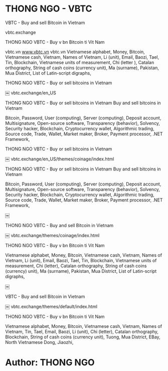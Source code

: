 # THONG NGO - VBTC

VBTC - Buy and sell Bitcoin in Vietnam

 vbtc.exchange

 THONG NGO VBTC - Buy v bn Bitcoin ti Vit Nam 

 vbtc.vn www.vbtc.vn vbtc.vn Vietnamese alphabet, Money, Bitcoin, Vietnamese cash, Vietnam, Names of Vietnam, Li (unit), Email, Baozi, Tael, Tin, Blockchain, Vietnamese units of measurement, Chi (letter  ), Catalan orthography, String of cash coins (currency unit), Ma (surname), Pakistan, Mua District, List of Latin-script digraphs,

 THONG NGO VBTC - Buy or sell bitcoins in Vietnam

 ￼ vbtc.exchange/en_US

 THONG NGO VBTC - Buy or sell bitcoins in Vietnam Buy and sell bitcoins in Vietnam

 Bitcoin, Password, User (computing), Server (computing), Deposit account, Multisignature, Open-source software, Transparency (behavior), Solvency, Security hacker, Blockchain, Cryptocurrency wallet, Algorithmic trading, Source code, Trade, Wallet, Market  maker, Broker, Payment processor, .NET Framework,

THONG NGO VBTC - Buy or sell bitcoins in Vietnam

 ￼ vbtc.exchange/en_US/themes/coinage/index.html

 THONG NGO VBTC - Buy or sell bitcoins in Vietnam Buy and sell bitcoins in Vietnam

 Bitcoin, Password, User (computing), Server (computing), Deposit account, Multisignature, Open-source software, Transparency (behavior), Solvency, Security hacker, Blockchain, Cryptocurrency wallet, Algorithmic trading, Source code, Trade, Wallet, Market  maker, Broker, Payment processor, .NET Framework,

 ￼

THONG NGO VBTC - Buy and sell Bitcoin in Vietnam

 ￼ vbtc.exchange/themes/coinage/index.html

 THONG NGO VBTC - Buy v bn Bitcoin ti Vit Nam

 Vietnamese alphabet, Money, Bitcoin, Vietnamese cash, Vietnam, Names of Vietnam, Li (unit), Email, Baozi, Tael, Tin, Blockchain, Vietnamese units of measurement, Chi (letter), Catalan orthography, String of cash coins (currency)  unit), Ma (surname), Pakistan, Mua District, List of Latin-script digraphs,

 ￼

 VBTC - Buy and sell Bitcoin in Vietnam

 ￼ vbtc.exchange/themes/default/index.html

 THONG NGO VBTC - Buy v bn Bitcoin ti Vit Nam

 Vietnamese alphabet, Money, Bitcoin, Vietnamese cash, Vietnam, Names of Vietnam, Tin, Tael, Email, Baozi, Li (unit), Chi (letter), Catalan orthography, Blockchain, String of cash coins (currency unit), Tuong,  Mua District, EBay, North Vietnamese Dong, Jiaozhi, 
 
 # Author: THONG NGO
